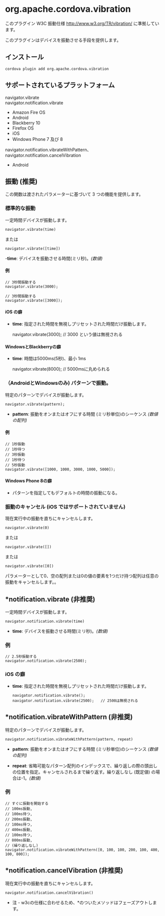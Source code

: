 <!---
    Licensed to the Apache Software Foundation (ASF) under one
    or more contributor license agreements.  See the NOTICE file
    distributed with this work for additional information
    regarding copyright ownership.  The ASF licenses this file
    to you under the Apache License, Version 2.0 (the
    "License"); you may not use this file except in compliance
    with the License.  You may obtain a copy of the License at

      http://www.apache.org/licenses/LICENSE-2.0

    Unless required by applicable law or agreed to in writing,
    software distributed under the License is distributed on an
    "AS IS" BASIS, WITHOUT WARRANTIES OR CONDITIONS OF ANY
    KIND, either express or implied.  See the License for the
    specific language governing permissions and limitations
    under the License.
-->

# org.apache.cordova.vibration

このプラグイン W3C 振動仕様 http://www.w3.org/TR/vibration/ に準拠しています。

このプラグインはデバイスを振動させる手段を提供します。

## インストール

    cordova plugin add org.apache.cordova.vibration
    

## サポートされているプラットフォーム

navigator.vibrate  
navigator.notification.vibrate
- Amazon Fire OS
- Android
- Blackberry 10
- Firefox OS
- iOS
- Windows Phone 7 及び 8

navigator.notification.vibrateWithPattern、  
navigator.notification.cancelVibration 
- Android

## 振動 (推奨)

この関数は渡されたパラメーターに基づいて 3 つの機能を提供します。

### 標準的な振動

一定時間デバイスが振動します。

    navigator.vibrate(time)
    

または

    navigator.vibrate([time])
    

-**time**: デバイスを振動させる時間(ミリ秒)。*(数値)*

#### 例

    // 3秒間振動する
    navigator.vibrate(3000);
    
    // 3秒間振動する
    navigator.vibrate([3000]);
    

#### iOS の癖

*   **time**: 指定された時間を無視しプリセットされた時間だけ振動します。
    
    navigator.vibrate(3000); // 3000 という値は無視される

#### WindowsとBlackberryの癖

*   **time**: 時間は5000ms(5秒)、最小 1ms
    
    navigator.vibrate(8000); // 5000msに丸められる

### （AndroidとWindowsのみ) パターンで振動。

特定のパターンでデバイスが振動します。

    navigator.vibrate(pattern);   
    

*   **pattern**: 振動をオンまたはオフにする時間 (ミリ秒単位)のシーケンス *(数値の配列)*

#### 例

    // 1秒振動
    // 1秒待つ
    // 3秒振動
    // 1秒待つ
    // 5秒振動
    navigator.vibrate([1000, 1000, 3000, 1000, 5000]);
    
#### Windows Phone 8の癖

*  パターンを指定してもデフォルトの時間の振動になる。

### 振動のキャンセル (iOS ではサポートされていません)

現在実行中の振動を直ちにキャンセルします。

    navigator.vibrate(0)
    

または

    navigator.vibrate([])
    

または

    navigator.vibrate([0])
    

パラメーターとして0、空の配列または0の値の要素を1つだけ持つ配列は任意の振動をキャンセルします。。

## *notification.vibrate (非推奨)

一定時間デバイスが振動します。

    navigator.notification.vibrate(time)
    

*   **time**: デバイスを振動させる時間(ミリ秒)。*(数値)*

### 例

    // 2.5秒振動する
    navigator.notification.vibrate(2500);
    

### iOS の癖

*   **time**: 指定された時間を無視しプリセットされた時間だけ振動します。
    
        navigator.notification.vibrate();
        navigator.notification.vibrate(2500);   // 2500は無視される
        

## *notification.vibrateWithPattern (非推奨)

特定のパターンでデバイスが振動します。

    navigator.notification.vibrateWithPattern(pattern, repeat)
    

*   **pattern**: 振動をオンまたはオフにする時間 (ミリ秒単位)のシーケンス *(数値の配列)*

*   **repeat**: 省略可能なパターン配列のインデックスで、繰り返しの際の頭出しの位置を指定。キャンセルされるまで繰り返す。繰り返しなし (既定値) の場合は-1。*(数値)*

### 例

    // すぐに振動を開始する
    // 100ms振動,
    // 100ms待つ,
    // 200ms振動,
    // 100ms待つ,
    // 400ms振動,
    // 100ms待つ,
    // 800ms振動,
    // (繰り返しなし)
    navigator.notification.vibrateWithPattern([0, 100, 100, 200, 100, 400, 100, 800]);
    

## *notification.cancelVibration (非推奨)

現在実行中の振動を直ちにキャンセルします。

    navigator.notification.cancelVibration()
    

* 注 - w3cの仕様に合わせるため、*のついたメソッドはフェーズアウトします。